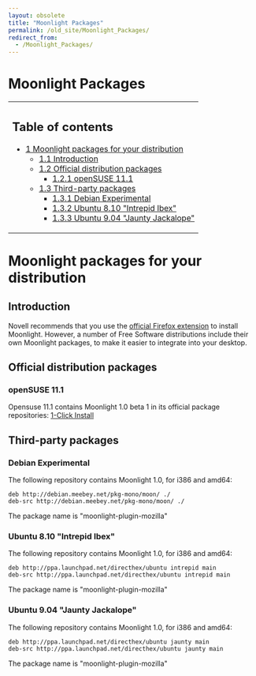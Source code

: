 ```yaml
---
layout: obsolete
title: "Moonlight Packages"
permalink: /old_site/Moonlight_Packages/
redirect_from:
  - /Moonlight_Packages/
---
```


Moonlight Packages
==================

<table>
<col width="100%" />
<tbody>
<tr class="odd">
<td align="left"><h2>Table of contents</h2>
<ul>
<li><a href="#Moonlight_packages_for_your_distribution">1 Moonlight packages for your distribution</a>
<ul>
<li><a href="#Introduction">1.1 Introduction</a></li>
<li><a href="#Official_distribution_packages">1.2 Official distribution packages</a>
<ul>
<li><a href="#openSUSE_11.1">1.2.1 openSUSE 11.1</a></li>
</ul></li>
<li><a href="#Third-party_packages">1.3 Third-party packages</a>
<ul>
<li><a href="#Debian_Experimental">1.3.1 Debian Experimental</a></li>
<li><a href="#Ubuntu_8.10_.22Intrepid_Ibex.22">1.3.2 Ubuntu 8.10 &quot;Intrepid Ibex&quot;</a></li>
<li><a href="#Ubuntu_9.04_.22Jaunty_Jackalope.22">1.3.3 Ubuntu 9.04 &quot;Jaunty Jackalope&quot;</a></li>
</ul></li>
</ul></li>
</ul></td>
</tr>
</tbody>
</table>

Moonlight packages for your distribution
========================================

Introduction
------------

Novell recommends that you use the [official Firefox extension](http://go-mono.com/moonlight/) to install Moonlight. However, a number of Free Software distributions include their own Moonlight packages, to make it easier to integrate into your desktop.

Official distribution packages
------------------------------

### openSUSE 11.1

Opensuse 11.1 contains Moonlight 1.0 beta 1 in its official package repositories: [1-Click Install](http://software.opensuse.org/ymp/openSUSE:11.1/standard/moonlight-plugin.ymp)

Third-party packages
--------------------

### Debian Experimental

The following repository contains Moonlight 1.0, for i386 and amd64:

    deb http://debian.meebey.net/pkg-mono/moon/ ./
    deb-src http://debian.meebey.net/pkg-mono/moon/ ./

The package name is "moonlight-plugin-mozilla"

### Ubuntu 8.10 "Intrepid Ibex"

The following repository contains Moonlight 1.0, for i386 and amd64:

    deb http://ppa.launchpad.net/directhex/ubuntu intrepid main
    deb-src http://ppa.launchpad.net/directhex/ubuntu intrepid main

The package name is "moonlight-plugin-mozilla"

### Ubuntu 9.04 "Jaunty Jackalope"

The following repository contains Moonlight 1.0, for i386 and amd64:

    deb http://ppa.launchpad.net/directhex/ubuntu jaunty main
    deb-src http://ppa.launchpad.net/directhex/ubuntu jaunty main

The package name is "moonlight-plugin-mozilla"

